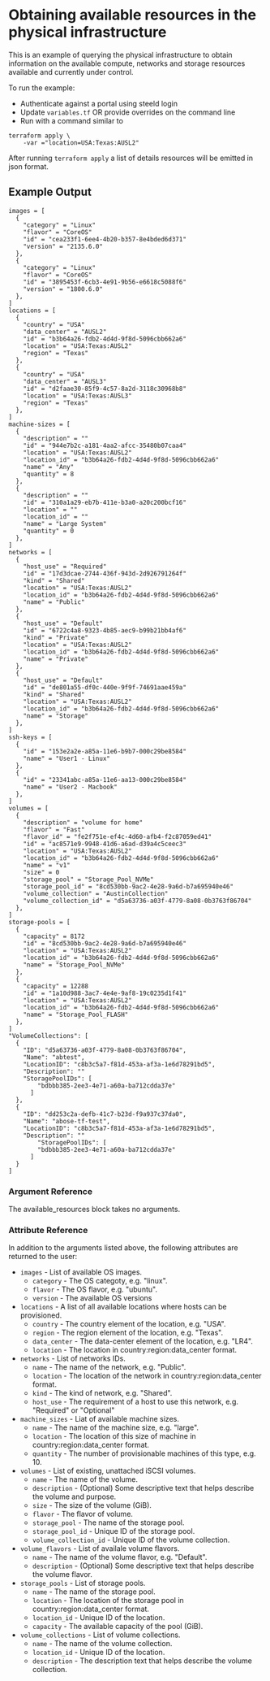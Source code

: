 <!-- (C) Copyright 2020-2023 Hewlett Packard Enterprise Development LP -->
# Obtaining available resources in the physical infrastructure

This is an example of querying the physical infrastructure to obtain information on the available compute,
networks and storage resources available and currently under control.

To run the example:
* Authenticate against a portal using steeld login
* Update `variables.tf` OR provide overrides on the command line
* Run with a command similar to
```
terraform apply \
    -var ="location=USA:Texas:AUSL2"
```

After running `terraform apply` a list of details resources will be emitted in json format.

## Example Output
```
images = [
  {
    "category" = "Linux"
    "flavor" = "CoreOS"
    "id" = "cea233f1-6ee4-4b20-b357-8e4bded6d371"
    "version" = "2135.6.0"
  },
  {
    "category" = "Linux"
    "flavor" = "CoreOS"
    "id" = "3895453f-6cb3-4e91-9b56-e6618c5088f6"
    "version" = "1800.6.0"
  },
]
locations = [
  {
    "country" = "USA"
    "data_center" = "AUSL2"
    "id" = "b3b64a26-fdb2-4d4d-9f8d-5096cbb662a6"
    "location" = "USA:Texas:AUSL2"
    "region" = "Texas"
  },
  {
    "country" = "USA"
    "data_center" = "AUSL3"
    "id" = "d2faae30-85f9-4c57-8a2d-3118c30968b8"
    "location" = "USA:Texas:AUSL3"
    "region" = "Texas"
  },
]
machine-sizes = [
  {
    "description" = ""
    "id" = "944e7b2c-a181-4aa2-afcc-35480b07caa4"
    "location" = "USA:Texas:AUSL2"
    "location_id" = "b3b64a26-fdb2-4d4d-9f8d-5096cbb662a6"
    "name" = "Any"
    "quantity" = 8
  },
  {
    "description" = ""
    "id" = "310a1a29-eb7b-411e-b3a0-a20c200bcf16"
    "location" = ""
    "location_id" = ""
    "name" = "Large System"
    "quantity" = 0
  },
]
networks = [
  {
    "host_use" = "Required"
    "id" = "17d3dcae-2744-436f-943d-2d926791264f"
    "kind" = "Shared"
    "location" = "USA:Texas:AUSL2"
    "location_id" = "b3b64a26-fdb2-4d4d-9f8d-5096cbb662a6"
    "name" = "Public"
  },
  {
    "host_use" = "Default"
    "id" = "6722c4a8-9323-4b85-aec9-b99b21bb4af6"
    "kind" = "Private"
    "location" = "USA:Texas:AUSL2"
    "location_id" = "b3b64a26-fdb2-4d4d-9f8d-5096cbb662a6"
    "name" = "Private"
  },
  {
    "host_use" = "Default"
    "id" = "de801a55-df0c-440e-9f9f-74691aae459a"
    "kind" = "Shared"
    "location" = "USA:Texas:AUSL2"
    "location_id" = "b3b64a26-fdb2-4d4d-9f8d-5096cbb662a6"
    "name" = "Storage"
  },
]
ssh-keys = [
  {
    "id" = "153e2a2e-a85a-11e6-b9b7-000c29be8584"
    "name" = "User1 - Linux"
  },
  {
    "id" = "23341abc-a85a-11e6-aa13-000c29be8584"
    "name" = "User2 - Macbook"
  },
]
volumes = [
  {
    "description" = "volume for home"
    "flavor" = "Fast"
    "flavor_id" = "fe2f751e-ef4c-4d60-afb4-f2c87059ed41"
    "id" = "ac8571e9-9948-41d6-a6ad-d39a4c5ceec3"
    "location" = "USA:Texas:AUSL2"
    "location_id" = "b3b64a26-fdb2-4d4d-9f8d-5096cbb662a6"
    "name" = "v1"
    "size" = 0
    "storage_pool" = "Storage_Pool_NVMe"
    "storage_pool_id" = "8cd530bb-9ac2-4e28-9a6d-b7a695940e46"
    "volume_collection" = "AustinCollection"
    "volume_collection_id" = "d5a63736-a03f-4779-8a08-0b3763f86704"
  },
]
storage-pools = [
  {
    "capacity" = 8172
    "id" = "8cd530bb-9ac2-4e28-9a6d-b7a695940e46"
    "location" = "USA:Texas:AUSL2"
    "location_id" = "b3b64a26-fdb2-4d4d-9f8d-5096cbb662a6"
    "name" = "Storage_Pool_NVMe"
  },
  {
    "capacity" = 12288
    "id" = "1a10d988-3ac7-4e4e-9af8-19c0235d1f41"
    "location" = "USA:Texas:AUSL2"
    "location_id" = "b3b64a26-fdb2-4d4d-9f8d-5096cbb662a6"
    "name" = "Storage_Pool_FLASH"
  },
]
"VolumeCollections": [
  {
    "ID": "d5a63736-a03f-4779-8a08-0b3763f86704",
    "Name": "abtest",
    "LocationID": "c8b3c5a7-f81d-453a-af3a-1e6d78291bd5",
    "Description": ""
    "StoragePoolIDs": [
        "bdbbb385-2ee3-4e71-a60a-ba712cdda37e"
      ]
  },
  {
    "ID": "dd253c2a-defb-41c7-b23d-f9a937c37da0",
    "Name": "abose-tf-test",
    "LocationID": "c8b3c5a7-f81d-453a-af3a-1e6d78291bd5",
    "Description": ""
        "StoragePoolIDs": [
        "bdbbb385-2ee3-4e71-a60a-ba712cdda37e"
      ]
  }
]
```

### Argument Reference

The available_resources block takes no arguments.


### Attribute Reference

In addition to the arguments listed above, the following attributes are returned to the user:

- `images` - List of available OS images.
   - `category` - The OS categoty, e.g. "linux".
   - `flavor` - The OS flavor, e.g. "ubuntu".
   - `version` - The available OS versions
- `locations` - A list of all available locations where hosts can be provisioned.
   - `country` - The country element of the location, e.g. "USA".
   - `region` - The region element of the location, e.g. "Texas".
   - `data_center` - The data-center element of the location, e.g. "LR4".
   - `location` - The location in country:region:data_center format.
- `networks` - List of networks IDs.
  - `name` - The name of the network, e.g. "Public".
  - `location` - The location of the network in country:region:data_center format.
  - `kind` - The kind of network, e.g. "Shared".
  - `host_use` - The requirement of a host to use this network, e.g. "Required" or "Optional"
- `machine_sizes` - Liat of available machine sizes.
  - `name` - The name of the machine size, e.g. "large".
  - `location` - The location of this size of machine in country:region:data_center format.
  - `quantity` - The number of provisionable machines of this type, e.g. 10.
- `volumes` - List of existing, unattached iSCSI volumes.
  - `name` - The name of the volume.
  - `description` - (Optional) Some descriptive text that helps describe the volume and purpose.
  - `size` - The size of the volume (GiB).
  - `flavor` - The flavor of volume.
  - `storage_pool` - The name of the storage pool.
  - `storage_pool_id` - Unique ID of the storage pool.
  - `volume_collection_id` - Unique ID of the volume collection.
- `volume_flavors` - List of availale volume flavors.
  - `name` - The name of the volume flavor, e.g. "Default".
  - `description` - (Optional) Some descriptive text that helps describe the volume flavor.
- `storage_pools` - List of storage pools.
  - `name` - The name of the storage pool.
  - `location` - The location of the storage pool in country:region:data_center format.
  - `location_id` - Unique ID of the location.
  - `capacity` - The available capacity of the pool (GiB).
- `volume_collections` - List of volume collections.
  - `name` - The name of the volume collection.
  - `location_id` - Unique ID of the location.
  - `description` - The description text that helps describe the volume collection.

